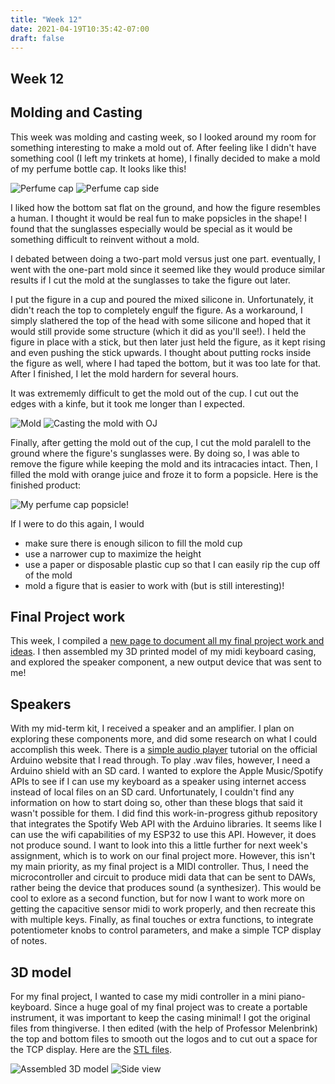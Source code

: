 ```yaml
---
title: "Week 12"
date: 2021-04-19T10:35:42-07:00
draft: false
---
```


## Week 12

## Molding and Casting

This week was molding and casting week, so I looked around my room for something interesting to make a mold out of. After feeling like I didn't have something cool (I left my trinkets at home), I finally decided to make a mold of my perfume bottle cap. It looks like this! 

![Perfume cap](figure.jpg)
![Perfume cap side](figureside.jpg)

I liked how the bottom sat flat on the ground, and how the figure resembles a human. I thought it would be real fun to make popsicles in the shape! I found that the sunglasses especially would be special as it would be something difficult to reinvent without a mold.

I debated between doing a two-part mold versus just one part. eventually, I went with the one-part mold since it seemed like they would produce similar results if I cut the mold at the sunglasses to take the figure out later.

I put the figure in a cup and poured the mixed silicone in. Unfortunately, it didn't reach the top to completely engulf the figure. As a workaround, I simply slathered the top of the head with some silicone and hoped that it would still provide some structure (which it did as you'll see!). I held the figure in place with a stick, but then later just held the figure, as it kept rising and even pushing the stick upwards. I thought about putting rocks inside the figure as well, where I had taped the bottom, but it was too late for that. After I finished, I let the mold hardern for several hours.

It was extrememly difficult to get the mold out of the cup. I cut out the edges with a kinfe, but it took me longer than I expected.

![Mold](molded.jpg)
![Casting the mold with OJ](cast.jpg)

Finally, after getting the mold out of the cup, I cut the mold paralell to the ground where the figure's sunglasses were. By doing so, I was able to remove the figure while keeping the mold and its intracacies intact. Then, I filled the mold with orange juice and froze it to form a popsicle. Here is the finished product:

![My perfume cap popsicle!](popsicle.jpg)

If I were to do this again, I would 
- make sure there is enough silicon to fill the mold cup
- use a narrower cup to maximize the height
- use a paper or disposable plastic cup so that I can easily rip the cup off of the mold
- mold a figure that is easier to work with (but is still interesting)!

## Final Project work

This week, I compiled a [new page to document all my final project work and ideas](https://juhye-m.github.io/ps70/posts/wip-final-proj/). I then assembled my 3D printed model of my midi keyboard casing, and explored the speaker component, a new output device that was sent to me! 

## Speakers

With my mid-term kit, I received a speaker and an amplifier. I plan on exploring these components more, and did some research on what I could accomplish this week. There is a [simple audio player](https://www.arduino.cc/en/Tutorial/SimpleAudioPlayer) tutorial on the official Arduino website that I read through. To play .wav files, however, I need a Arduino shield with an SD card. I wanted to explore the Apple Music/Spotify APIs to see if I can use my keyboard as a speaker using internet access instead of local files on an SD card. Unfortunately, I couldn't find any information on how to start doing so, other than these blogs that said it wasn't possible for them. I did find this work-in-progress github repository that integrates the Spotify Web API with the Arduino libraries. It seems like I can use the wifi capabilities of my ESP32 to use this API. However, it does not produce sound. I want to look into this a little further for next week's assignment, which is to work on our final project more. However, this isn't my main priority, as my final project is a MIDI controller. Thus, I need the microcontroller and circuit to produce midi data that can be sent to DAWs, rather being the device that produces sound (a synthesizer). This would be cool to exlore as a second function, but for now I want to work more on getting the capacitive sensor midi to work properly, and then recreate this with multiple keys. Finally, as final touches or extra functions, to integrate potentiometer knobs to control parameters, and make a simple TCP display of notes.

## 3D model

For my final project, I wanted to case my midi controller in a mini piano-keyboard. Since a huge goal of my final project was to create a portable instrument, it was important to keep the casing minimal! I got the original files from thingiverse. I then edited (with the help of Professor Melenbrink) the top and bottom files to smooth out the logos and to cut out a space for the TCP display. Here are the [STL files](). 

![Assembled 3D model](midi.jpg)
![Side view](midiside.jpg)